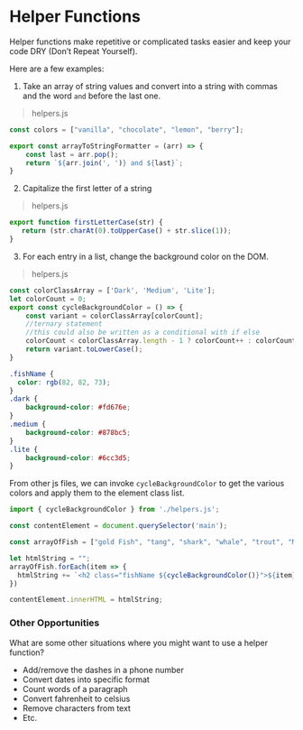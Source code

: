 # Helper Functions

Helper functions make repetitive or complicated tasks easier and keep your code DRY (Don’t Repeat Yourself). 

Here are a few examples:

1. Take an array of string values and convert into a string with commas and the word `and` before the last one.

>helpers.js
```js
const colors = ["vanilla", "chocolate", "lemon", "berry"];

export const arrayToStringFormatter = (arr) => {
	const last = arr.pop();
	return `${arr.join(', ')} and ${last}`;
}
```

2. Capitalize the first letter of a string

>helpers.js
```js
export function firstLetterCase(str) {
   return (str.charAt(0).toUpperCase() + str.slice(1));
}

```

3. For each entry in a list, change the background color on the DOM.

>helpers.js
```js
const colorClassArray = ['Dark', 'Medium', 'Lite'];
let colorCount = 0;
export const cycleBackgroundColor = () => {
	const variant = colorClassArray[colorCount];
	//ternary statement
	//this could also be written as a conditional with if else
	colorCount < colorClassArray.length - 1 ? colorCount++ : colorCount = 0;
	return variant.toLowerCase();
}
```

```css
.fishName {
  color: rgb(82, 82, 73);
}
.dark {
	background-color: #fd676e;
}
.medium {
	background-color: #878bc5;	
}
.lite {
	background-color: #6cc3d5;
}
```
From other js files, we can invoke `cycleBackgroundColor` to get the various colors and apply them to the element class list.

```js
import { cycleBackgroundColor } from './helpers.js';

const contentElement = document.querySelector('main');

const arrayOfFish = ["gold Fish", "tang", "shark", "whale", "trout", "Minnow"];

let htmlString = "";
arrayOfFish.forEach(item => {
  htmlString += `<h2 class="fishName ${cycleBackgroundColor()}">${item}</h2>`
})

contentElement.innerHTML = htmlString;
```
### Other Opportunities
What are some other situations where you might want to use a helper function?

* Add/remove the dashes in a phone number
* Convert dates into specific format
* Count words of a paragraph
* Convert fahrenheit to celsius
* Remove characters from text
* Etc. 